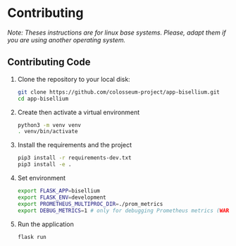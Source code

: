 # Contributing

_Note: Theses instructions are for linux base systems. Please, adapt them if you are using another operating system._

## Contributing Code

1. Clone the repository to your local disk:

   ```sh
   git clone https://github.com/colosseum-project/app-bisellium.git
   cd app-bisellium
   ```

2. Create then activate a virtual environment

   ```sh
   python3 -m venv venv
   . venv/bin/activate
   ```

3. Install the requirements and the project

   ```sh
   pip3 install -r requirements-dev.txt
   pip3 install -e .
   ```

4. Set environment

   ```sh
   export FLASK_APP=bisellium
   export FLASK_ENV=development
   export PROMETHEUS_MULTIPROC_DIR=./prom_metrics
   export DEBUG_METRICS=1 # only for debugging Prometheus metrics (WARNING: high disk usage)
   ```

5. Run the application

   ```sh
   flask run
   ```
